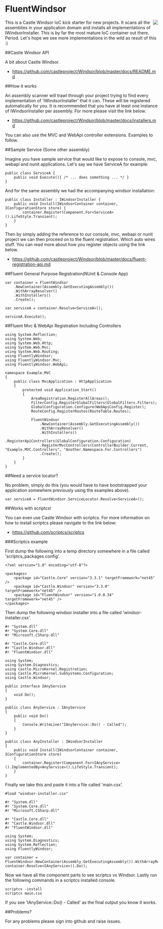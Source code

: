 FluentWindsor
=============

<img src="https://raw.githubusercontent.com/cryosharp/fluentwindsor/master/logo.png" align="right" />

This is a Castle Windsor IoC kick starter for new projects. It scans all the assemblies in your application domain and installs all 
implementations of IWindsorInstaller. This is by far the most mature IoC container out there. Period. Let's hope we see more implementations 
in the wild as result of this :)

##Castle Windsor API

A bit about Castle Windsor.

 - https://github.com/castleproject/Windsor/blob/master/docs/README.md

##How it works

An assembly scanner will trawl through your project trying to find every implementation of 'IWindsorInstaller' that it can. These will be 
registered automatically for you. It is recommended that you have at least one instance of IWindsorInstaller per assembly. For more please visit 
the link below:

 - https://github.com/castleproject/Windsor/blob/master/docs/installers.md

You can also use the MVC and WebApi controller extensions. Examples to follow.

##Sample Service (Some other assembly)

Imagine you have sample service that would like to expose to console, mvc, webapi and nunit applications. Let's say we have ServiceA
for example: 

    public class ServiceA {
		public void Execute(){ /* ... does something ... */ }
	}

And for the same assembly we had the accompanying windsor installation:

    public class Installer : IWindsorInstaller {
		public void Install(IWindsorContainer container, IConfigurationStore store) {
            container.Register(Component.For<ServiceA>().LifeStyle.Transient);
        }
	}

Then by simply adding the reference to our console, mvc, webapi or nunit project we can then proceed on to the fluent registration. Which
auto wires stuff. You can read more about how you register objects using the link below.

 - https://github.com/castleproject/Windsor/blob/master/docs/fluent-registration-api.md

##Fluent General Purpose Registration(NUnit & Console App)

    var container = FluentWindsor
        .NewContainer(Assembly.GetExecutingAssembly())
        .WithArrayResolver()
        .WithInstallers()
        .Create();

    var serviceA = container.Resolve<ServiceA>();

    serviceA.Execute();

##Fluent Mvc & WebApi Registration Including Controllers 

	using System.Reflection;
	using System.Web;
	using System.Web.Http;
	using System.Web.Mvc;
	using System.Web.Routing;
	using FluentlyWindsor;
	using FluentlyWindsor.Mvc;
	using FluentlyWindsor.WebApi;

	namespace Example.MVC
	{
		public class MvcApplication : HttpApplication
		{
			protected void Application_Start()
			{
				AreaRegistration.RegisterAllAreas();
				FilterConfig.RegisterGlobalFilters(GlobalFilters.Filters);
				GlobalConfiguration.Configure(WebApiConfig.Register);
				RouteConfig.RegisterRoutes(RouteTable.Routes);

				FluentWindsor
					.NewContainer(Assembly.GetExecutingAssembly())
					.WithArrayResolver()
					.WithInstallers()
					.RegisterApiControllers(GlobalConfiguration.Configuration)
					.RegisterMvcControllers(ControllerBuilder.Current, "Example.MVC.Controllers", "Another.Namespace.For.Controllers")
					.Create();
			}
		}
	}

##Need a service locator?

No problem, simply do this (you would have to have bootstrapped your application somewhere previously using the examples above). 

	var serviceA = FluentWindsor.ServiceLocator.Resolve<ServiceA>();

##Works with scriptcs!

You can even use Castle Windsor with scriptcs. For more information on how to install scriptcs please navigate to the link below:

 - https://github.com/scriptcs/scriptcs

###Scriptcs example

First dump the following into a temp directory somewhere in a file called 'scriptcs_packages.config'.

	<?xml version="1.0" encoding="utf-8"?>

	<packages>
		<package id="Castle.Core" version="3.3.1" targetFramework="net45" />
		<package id="Castle.Windsor" version="3.3.0" targetFramework="net45" />
		<package id="FluentWindsor" version="1.0.0.34" targetFramework="net45" />
	</packages>


Then dump the following windsor installer into a file called 'windsor-installer.csx'.

	#r "System.dll"
	#r "System.Core.dll"
	#r "Microsoft.CSharp.dll"

	#r "Castle.Core.dll"
	#r "Castle.Windsor.dll"
	#r "FluentWindsor.dll"

	using System;
	using System.Diagnostics;
	using Castle.MicroKernel.Registration;
	using Castle.MicroKernel.SubSystems.Configuration;
	using Castle.Windsor;

	public interface IAnyService
	{
		void Do();
	}

	public class AnyService : IAnyService
	{
		public void Do()
		{
			Console.WriteLine("IAnyService::Do() - Called");
		}
	}

	public class AnyInstaller : IWindsorInstaller
	{
		public void Install(IWindsorContainer container, IConfigurationStore store)
		{
			container.Register(Component.For<IAnyService>().ImplementedBy<AnyService>().LifeStyle.Transient);
		}
	}


Finally we take this and paste it into a file called 'main.csx'.

    #load "windsor-installer.csx"

    #r "System.dll"
    #r "System.Core.dll"
    #r "Microsoft.CSharp.dll"

    #r "Castle.Core.dll"
    #r "Castle.Windsor.dll"
    #r "FluentWindsor.dll"

    using System;
    using System.Diagnostics;
    using System.Reflection;
    using FluentlyWindsor;

    var container = FluentWindsor.NewContainer(Assembly.GetExecutingAssembly()).WithArrayResolver().WithInstallers().Create();
    container.Resolve<IAnyService>().Do();

Now we have all the component parts to see scriptcs vs Windsor. Lastly run the following commands in a scriptcs installed console.

    scriptcs -install
	scriptcs main.csx

If you see 'IAnyService::Do() - Called' as the final output you know it works.

##Problems?

For any problems please sign into github and raise issues. 
